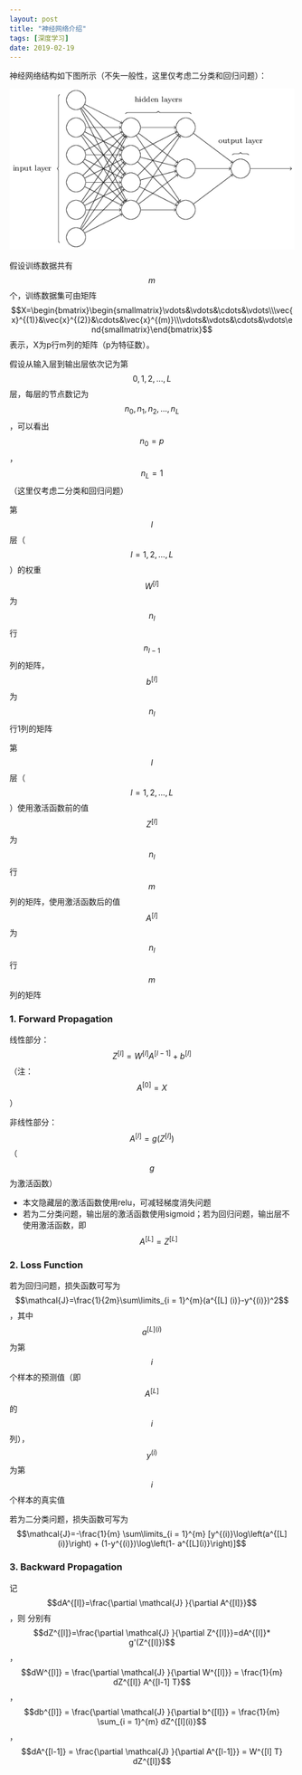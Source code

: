 ```yaml
---
layout: post
title: "神经网络介绍"
tags: [深度学习]
date: 2019-02-19
---
```


神经网络结构如下图所示（不失一般性，这里仅考虑二分类和回归问题）：

![img](/img/nn.PNG)

假设训练数据共有$$m$$个，训练数据集可由矩阵$$X=\begin{bmatrix}\begin{smallmatrix}\vdots&\vdots&\cdots&\vdots\\\vec{x}^{(1)}&\vec{x}^{(2)}&\cdots&\vec{x}^{(m)}\\\vdots&\vdots&\cdots&\vdots\end{smallmatrix}\end{bmatrix}$$表示，X为p行m列的矩阵（p为特征数）。

假设从输入层到输出层依次记为第$$0,1,2,...,L$$层，每层的节点数记为$$n_0,n_1,n_2,...,n_L$$，可以看出$$n_0=p$$，$$n_L=1$$（这里仅考虑二分类和回归问题）

第$$l$$层（$$l=1,2,...,L$$）的权重$$W^{[l]}$$为$$n_l$$行$$n_{l-1}$$列的矩阵，$$b^{[l]}$$为$$n_l$$行1列的矩阵

第$$l$$层（$$l=1,2,...,L$$）使用激活函数前的值$$Z^{[l]}$$为$$n_l$$行$$m$$列的矩阵，使用激活函数后的值$$A^{[l]}$$为$$n_l$$行$$m$$列的矩阵

### 1. Forward Propagation

线性部分：$$Z^{[l]} = W^{[l]}A^{[l-1]} +b^{[l]}$$（注：$$A^{[0]}=X$$）

非线性部分：$$A^{[l]}=g(Z^{[l]})$$（$$g$$为激活函数）
+ 本文隐藏层的激活函数使用relu，可减轻梯度消失问题
+ 若为二分类问题，输出层的激活函数使用sigmoid；若为回归问题，输出层不使用激活函数，即$$A^{[L]}=Z^{[L]}$$

### 2. Loss Function

若为回归问题，损失函数可写为$$\mathcal{J}=\frac{1}{2m}\sum\limits_{i = 1}^{m}(a^{[L] (i)}-y^{(i)})^2$$，其中$$a^{[L] (i)}$$为第$$i$$个样本的预测值（即$$A^{[L]}$$的$$i$$列），$$y^{(i)}$$为第$$i$$个样本的真实值

若为二分类问题，损失函数可写为$$\mathcal{J}=-\frac{1}{m} \sum\limits_{i = 1}^{m} [y^{(i)}\log\left(a^{[L] (i)}\right) + (1-y^{(i)})\log\left(1- a^{[L](i)}\right)]$$

### 3. Backward Propagation

记$$dA^{[l]}=\frac{\partial \mathcal{J} }{\partial A^{[l]}}$$，则
分别有$$dZ^{[l]}=\frac{\partial \mathcal{J} }{\partial Z^{[l]}}=dA^{[l]}* g'(Z^{[l]})$$，$$dW^{[l]} = \frac{\partial \mathcal{J} }{\partial W^{[l]}} = \frac{1}{m} dZ^{[l]} A^{[l-1] T}$$，$$db^{[l]} = \frac{\partial \mathcal{J} }{\partial b^{[l]}} = \frac{1}{m} \sum_{i = 1}^{m} dZ^{[l](i)}$$，$$dA^{[l-1]} = \frac{\partial \mathcal{J} }{\partial A^{[l-1]}} = W^{[l] T} dZ^{[l]}$$
